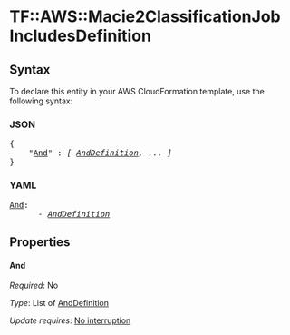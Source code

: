 # TF::AWS::Macie2ClassificationJob IncludesDefinition

## Syntax

To declare this entity in your AWS CloudFormation template, use the following syntax:

### JSON

<pre>
{
    "<a href="#and" title="And">And</a>" : <i>[ <a href="anddefinition.md">AndDefinition</a>, ... ]</i>
}
</pre>

### YAML

<pre>
<a href="#and" title="And">And</a>: <i>
      - <a href="anddefinition.md">AndDefinition</a></i>
</pre>

## Properties

#### And

_Required_: No

_Type_: List of <a href="anddefinition.md">AndDefinition</a>

_Update requires_: [No interruption](https://docs.aws.amazon.com/AWSCloudFormation/latest/UserGuide/using-cfn-updating-stacks-update-behaviors.html#update-no-interrupt)

